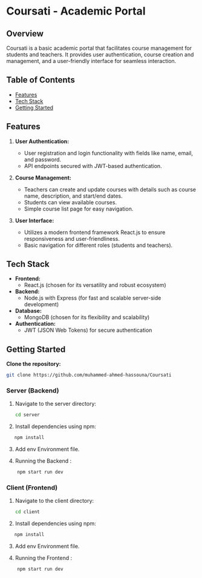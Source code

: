 # Coursati - Academic Portal

## Overview

Coursati is a basic academic portal that facilitates course management for students and teachers. It provides user authentication, course creation and management, and a user-friendly interface for seamless interaction.

## Table of Contents

- [Features](#features)
- [Tech Stack](#tech-stack)
- [Getting Started](#getting-started)

## Features

1. **User Authentication:**

   - User registration and login functionality with fields like name, email, and password.
   - API endpoints secured with JWT-based authentication.

2. **Course Management:**

   - Teachers can create and update courses with details such as course name, description, and start/end dates.
   - Students can view available courses.
   - Simple course list page for easy navigation.

3. **User Interface:**
   - Utilizes a modern frontend framework React.js to ensure responsiveness and user-friendliness.
   - Basic navigation for different roles (students and teachers).

## Tech Stack

- **Frontend:**
  - React.js (chosen for its versatility and robust ecosystem)
- **Backend:**
  - Node.js with Express (for fast and scalable server-side development)
- **Database:**
  - MongoDB (chosen for its flexibility and scalability)
- **Authentication:**
  - JWT (JSON Web Tokens) for secure authentication

## Getting Started

**Clone the repository:**

```bash
git clone https://github.com/muhammed-ahmed-hassouna/Coursati

```

### Server (Backend)

1. Navigate to the server directory:

   ```bash
   cd server
   ```
2. Install dependencies using npm:

```bash
   npm install
```

3. Add env Environment file.

4. Running the Backend :

```bash
    npm start run dev
```

### Client (Frontend)

1. Navigate to the client directory:
   ```bash
   cd client
   ```
2. Install dependencies using npm:

```bash
   npm install
```

3. Add env Environment file.

4. Running the Frontend :

```bash
    npm start run dev
```
